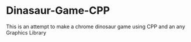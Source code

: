 # Dinasaur-Game-CPP
This is an attempt to make a chrome dinosaur game using CPP and an any Graphics Library
